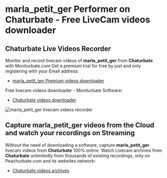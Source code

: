# marla_petit_ger Performer on Chaturbate - Free LiveCam videos downloader

## Chaturbate Live Videos Recorder

Monitor and record livecam videos of **marla_petit_ger** from **Chaturbate** with Moniturbate.com
Get a premium trial for free by just and only registering with your Email address:
* [marla_petit_ger Premium videos downloader](https://moniturbate.com/request-demo-licence-key.html)

Free livecam videos downloader - Moniturbate Software:
* [Chaturbate videos downloader](https://moniturbate.com/moniturbate-download-software.html)

![marla_petit_ger livecam videos recorder](https://peachurnet.com/templates/moniturbate-software.png)


## Capture marla_petit_ger videos from the Cloud and watch your recordings on Streaming

Without the need of downloading a software, capture **marla_petit_ger** livecam videos from **Chaturbate** 100% online.
Watch Livecam archives from **Chaturbate** unlimitedly from thousands of existing recordings, only on Peachurbate.com and its websites network:
* [Chaturbate videos archives](https://peachurnet.com/)